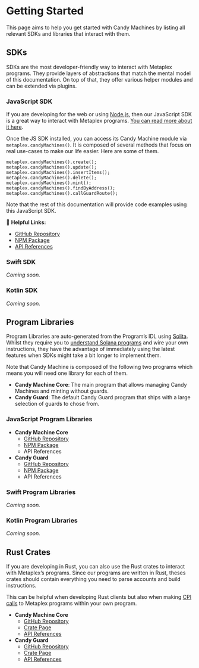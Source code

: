 # Getting Started

This page aims to help you get started with Candy Machines by listing all relevant SDKs and libraries that interact with them.

## SDKs

SDKs are the most developer-friendly way to interact with Metaplex programs. They provide layers of abstractions that match the mental model of this documentation. On top of that, they offer various helper modules and can be extended via plugins.

### JavaScript SDK

If you are developing for the web or using [Node.js](https://nodejs.org/en/), then our JavaScript SDK is a great way to interact with Metaplex programs. [You can read more about it here](https://github.com/metaplex-foundation/js#metaplex-javascript-sdk).

Once the JS SDK installed, you can access its Candy Machine module via `metaplex.candyMachines()`. It is composed of several methods that focus on real use-cases to make our life easier. Here are some of them.

```tsx
metaplex.candyMachines().create();
metaplex.candyMachines().update();
metaplex.candyMachines().insertItems();
metaplex.candyMachines().delete();
metaplex.candyMachines().mint();
metaplex.candyMachines().findByAddress();
metaplex.candyMachines().callGuardRoute();
```

Note that the rest of this documentation will provide code examples using this JavaScript SDK.

🔗 **Helpful Links:**

- [GitHub Repository](https://github.com/metaplex-foundation/js)
- [NPM Package](https://www.npmjs.com/package/@metaplex-foundation/js)
- [API References](https://metaplex-foundation.github.io/js/classes/js.CandyMachineClient.html)

### Swift SDK

*Coming soon.*

### Kotlin SDK

*Coming soon.*

## Program Libraries

Program Libraries are auto-generated from the Program’s IDL using [Solita](https://github.com/metaplex-foundation/solita). Whilst they require you to [understand Solana programs](/programs/understanding-programs) and wire your own instructions, they have the advantage of immediately using the latest features when SDKs might take a bit longer to implement them.

Note that Candy Machine is composed of the following two programs which means you will need one library for each of them.

- **Candy Machine Core**: The main program that allows managing Candy Machines and minting without guards.
- **Candy Guard**: The default Candy Guard program that ships with a large selection of guards to chose from.

### JavaScript Program Libraries

- **Candy Machine Core**
    - [GitHub Repository](https://github.com/metaplex-foundation/metaplex-program-library/tree/master/candy-machine-core/js)
    - [NPM Package](https://www.npmjs.com/package/@metaplex-foundation/mpl-candy-machine-core)
    - API References
- **Candy Guard**
    - [GitHub Repository](https://github.com/metaplex-foundation/mpl-candy-guard/tree/main/js)
    - [NPM Package](https://www.npmjs.com/package/@metaplex-foundation/mpl-candy-guard)
    - API References

### Swift Program Libraries

*Coming soon.*

### Kotlin Program Libraries

*Coming soon.*

## Rust Crates

If you are developing in Rust, you can also use the Rust crates to interact with Metaplex’s programs. Since our programs are written in Rust, theses crates should contain everything you need to parse accounts and build instructions.

This can be helpful when developing Rust clients but also when making [CPI calls](https://solanacookbook.com/references/programs.html#how-to-do-cross-program-invocation) to Metaplex programs within your own program.

- **Candy Machine Core**
    - [GitHub Repository](https://github.com/metaplex-foundation/metaplex-program-library/tree/master/candy-machine-core/program)
    - [Crate Page](https://crates.io/crates/mpl-candy-machine-core)
    - [API References](https://docs.rs/mpl-candy-machine-core/0.1.0/mpl_candy_machine_core/)
- **Candy Guard**
    - [GitHub Repository](https://github.com/metaplex-foundation/mpl-candy-guard)
    - [Crate Page](https://crates.io/crates/mpl-candy-guard)
    - [API References](https://docs.rs/mpl-candy-guard/0.1.0/mpl_candy_guard/)
